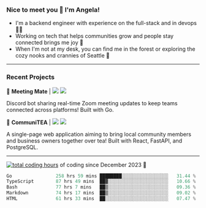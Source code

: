 ### Nice to meet you 👋 I'm Angela!

- I'm a backend engineer with experience on the full-stack and in devops 👩‍💻
- Working on tech that helps communities grow and people stay connected brings me joy 🤝
- When I'm not at my desk, you can find me in the forest or exploring the cozy nooks and crannies of Seattle 🧋

---

### Recent Projects

👾 **Meeting Mate** | [![](https://img.shields.io/badge/Code-violet.svg?style=flat-square)](https://github.com/angelajfisher/meeting-mate) [![](https://img.shields.io/badge/Site-violet.svg?style=flat-square)](https://angelajfisher.com/projects/meeting-mate)

Discord bot sharing real-time Zoom meeting updates to keep teams connected across platforms! Built with Go.

🍵 **CommuniTEA** | [![](https://img.shields.io/badge/Code-green.svg?style=flat-square)](https://gitlab.com/angelajfisher/communiTEA) [![](https://img.shields.io/badge/Demo-green.svg?style=flat-square)](https://angelajfisher.gitlab.io/communiTEA/)

A single-page web application aiming to bring local community members and business owners together over tea!  Built with React, FastAPI, and PostgreSQL.

---

<a href="https://wakatime.com/@018c1e94-8745-411f-aea1-f33be044d952"><img src="https://wakatime.com/badge/user/018c1e94-8745-411f-aea1-f33be044d952.svg?style=flat-square" alt="total coding hours" /></a> of coding since December 2023 🌊<br>
<!--START_SECTION:waka-->

```go
Go                258 hrs 59 mins ████████░░░░░░░░░░░░░░░░░   31.44 %
TypeScript        87 hrs 49 mins  ██▓░░░░░░░░░░░░░░░░░░░░░░   10.66 %
Bash              77 hrs 7 mins   ██▒░░░░░░░░░░░░░░░░░░░░░░   09.36 %
Markdown          74 hrs 17 mins  ██▒░░░░░░░░░░░░░░░░░░░░░░   09.02 %
HTML              61 hrs 33 mins  ██░░░░░░░░░░░░░░░░░░░░░░░   07.47 %
```

<!--END_SECTION:waka--> 
